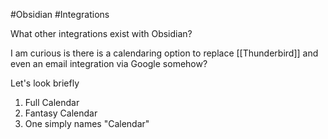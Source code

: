 #Obsidian #Integrations 

What other integrations exist with Obsidian?

I am curious is there is a calendaring option to replace [[Thunderbird]] and even an email integration via Google somehow?

Let's look briefly
1) Full Calendar
2) Fantasy Calendar
3) One simply names "Calendar"



